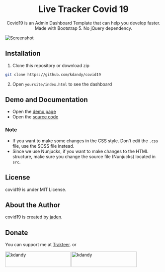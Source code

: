 <h1 align="center">Live Tracker Covid 19</h1>
<p align="center">Covid19 is an Admin Dashboard Template that can help you develop faster. Made with Bootstrap 5. No jQuery dependency.</p>
<p align="center">

</p>

![Screenshot](https://user-images.githubusercontent.com/50922642/154801072-898b0383-8715-4802-a0e9-b0e4f4aba6f9.png)

## Installation

1. Clone this repository or download zip

```bash
git clone https://github.com/kdandy/covid19
```

2. Open `yoursite/index.html` to see the dashboard

## Demo and Documentation

- Open the [demo page](http://covid19.kdandy.com)
- Open the [source code](http://github.com/kdandy/covid19)

### Note

- If you want to make some changes in the CSS style. Don't edit the `.css` file, use the SCSS file instead.
- Since we use Nunjucks, if you want to make changes to the HTML structure, make sure you change the source file (Nunjucks) located in `src`.

## License

covid19 is under MIT License.

## About the Author

covid19 is created by <a href="https://kdandy.com">jaden</a>.

## Donate

You can support me at [Trakteer](https://trakteer.id/kdandy/tip). or
<p><a href="https://www.buymeacoffee.com/kdandy"> <img align="left" src="https://cdn.buymeacoffee.com/buttons/v2/default-yellow.png" height="50" width="210" alt="kdandy" /></a><a href="https://ko-fi.com/kdandy"> <img align="left" src="https://cdn.ko-fi.com/cdn/kofi3.png?v=3" height="50" width="210" alt="kdandy" /></a></p><br><br>
</p>

